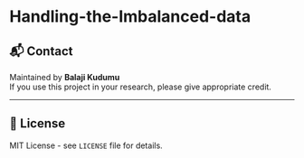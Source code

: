# Handling-the-Imbalanced-data


## 📬 Contact

Maintained by **Balaji Kudumu**  
If you use this project in your research, please give appropriate credit.

---

## 📄 License

MIT License - see `LICENSE` file for details.
